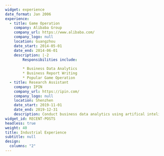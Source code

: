 ```yaml
---
widget: experience
date_format: Jan 2006
experience:
  - title: Game Operation
    company: Alibaba Group
    company_url: https://www.alibaba.com/
    company_logo: null
    location: Guangzhou
    date_start: 2014-05-01
    date_end: 2014-06-01
    description: |-2
        Responsibilities include:
        
        * Business Data Analytics
        * Business Report Writing 
        * Popular Game Operation
  - title: Research Assistant
    company: IPIN
    company_url: https://ipin.com/
    company_logo: null
    location: Shenzhen
    date_start: 2019-11-01
    date_end: 2019-12-31
    description: Conduct business data analytics using artifical inteligence (AI) techniques.
widget_id: RECENT-POSTS
headless: true
weight: 40
title: Industrial Experience
subtitle: null
design:
  columns: "2"
---
```

